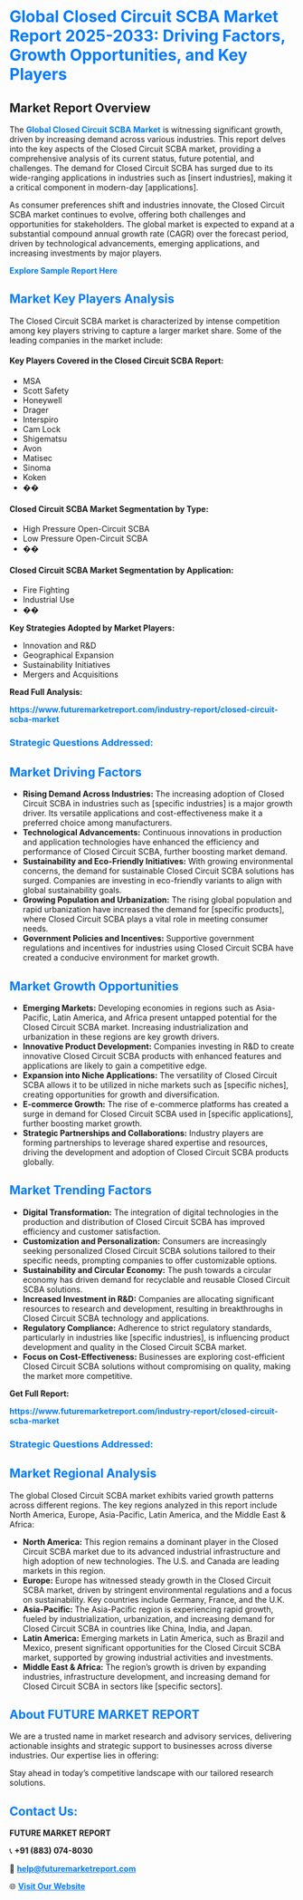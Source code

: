 <h1 style="color: #007BFF;">Global Closed Circuit SCBA Market Report 2025-2033: Driving Factors, Growth Opportunities, and Key Players</h1>

<section id="overview">
<h2>Market Report Overview</h2>
<p>The <a href="https://www.futuremarketreport.com/industry-report/closed-circuit-scba-market" style="color: #007BFF; text-decoration: none;"><strong>Global Closed Circuit SCBA Market</strong></a> is witnessing significant growth, driven by increasing demand across various industries. This report delves into the key aspects of the Closed Circuit SCBA market, providing a comprehensive analysis of its current status, future potential, and challenges. The demand for Closed Circuit SCBA has surged due to its wide-ranging applications in industries such as [insert industries], making it a critical component in modern-day [applications].</p>
<p>As consumer preferences shift and industries innovate, the Closed Circuit SCBA market continues to evolve, offering both challenges and opportunities for stakeholders. The global market is expected to expand at a substantial compound annual growth rate (CAGR) over the forecast period, driven by technological advancements, emerging applications, and increasing investments by major players.</p>
</section>

<section id="overview">
<p><a href="https://www.futuremarketreport.com/request-sample/reportId=55692" style="color: #007BFF; text-decoration: none;"><strong>Explore Sample Report Here</strong></a></p>
</section>

<section id="key-players">
<h2 style="color: #007BFF;">Market Key Players Analysis</h2>
<p>The Closed Circuit SCBA market is characterized by intense competition among key players striving to capture a larger market share. Some of the leading companies in the market include:</p>
<h4>Key Players Covered in the Closed Circuit SCBA Report:</h4>
<ul><li>MSA</li><li>Scott Safety</li><li>Honeywell</li><li>Drager</li><li>Interspiro</li><li>Cam Lock</li><li>Shigematsu</li><li>Avon</li><li>Matisec</li><li>Sinoma</li><li>Koken</li><li>��</li></ul>
<h4>Closed Circuit SCBA Market Segmentation by Type:</h4>
<ul><li>High Pressure Open-Circuit SCBA</li><li>Low Pressure Open-Circuit SCBA</li><li>��</li></ul>

<h4>Closed Circuit SCBA Market Segmentation by Application:</h4>
<ul><li>Fire Fighting</li><li>Industrial Use</li><li>��</li></ul>
<p><strong>Key Strategies Adopted by Market Players:</strong></p>
<ul>
<li>Innovation and R&D</li>
<li>Geographical Expansion</li>
<li>Sustainability Initiatives</li>
<li>Mergers and Acquisitions</li>
</ul>
</section>

<section>
<p><strong>Read Full Analysis: </strong></p><a href="https://www.futuremarketreport.com/industry-report/closed-circuit-scba-market" style="color: #007BFF; text-decoration: none;"><strong>https://www.futuremarketreport.com/industry-report/closed-circuit-scba-market</strong></a>
<h3 style="color: #007BFF;">Strategic Questions Addressed:</h3>
</section>

<section id="driving-factors">
<h2 style="color: #007BFF;">Market Driving Factors</h2>
<ul>
<li><strong>Rising Demand Across Industries:</strong> The increasing adoption of Closed Circuit SCBA in industries such as [specific industries] is a major growth driver. Its versatile applications and cost-effectiveness make it a preferred choice among manufacturers.</li>
<li><strong>Technological Advancements:</strong> Continuous innovations in production and application technologies have enhanced the efficiency and performance of Closed Circuit SCBA, further boosting market demand.</li>
<li><strong>Sustainability and Eco-Friendly Initiatives:</strong> With growing environmental concerns, the demand for sustainable Closed Circuit SCBA solutions has surged. Companies are investing in eco-friendly variants to align with global sustainability goals.</li>
<li><strong>Growing Population and Urbanization:</strong> The rising global population and rapid urbanization have increased the demand for [specific products], where Closed Circuit SCBA plays a vital role in meeting consumer needs.</li>
<li><strong>Government Policies and Incentives:</strong> Supportive government regulations and incentives for industries using Closed Circuit SCBA have created a conducive environment for market growth.</li>
</ul>
</section>

<section id="growth-opportunities">
<h2 style="color: #007BFF;">Market Growth Opportunities</h2>
<ul>
<li><strong>Emerging Markets:</strong> Developing economies in regions such as Asia-Pacific, Latin America, and Africa present untapped potential for the Closed Circuit SCBA market. Increasing industrialization and urbanization in these regions are key growth drivers.</li>
<li><strong>Innovative Product Development:</strong> Companies investing in R&D to create innovative Closed Circuit SCBA products with enhanced features and applications are likely to gain a competitive edge.</li>
<li><strong>Expansion into Niche Applications:</strong> The versatility of Closed Circuit SCBA allows it to be utilized in niche markets such as [specific niches], creating opportunities for growth and diversification.</li>
<li><strong>E-commerce Growth:</strong> The rise of e-commerce platforms has created a surge in demand for Closed Circuit SCBA used in [specific applications], further boosting market growth.</li>
<li><strong>Strategic Partnerships and Collaborations:</strong> Industry players are forming partnerships to leverage shared expertise and resources, driving the development and adoption of Closed Circuit SCBA products globally.</li>
</ul>
</section>

<section id="trending-factors">
<h2 style="color: #007BFF;">Market Trending Factors</h2>
<ul>
<li><strong>Digital Transformation:</strong> The integration of digital technologies in the production and distribution of Closed Circuit SCBA has improved efficiency and customer satisfaction.</li>
<li><strong>Customization and Personalization:</strong> Consumers are increasingly seeking personalized Closed Circuit SCBA solutions tailored to their specific needs, prompting companies to offer customizable options.</li>
<li><strong>Sustainability and Circular Economy:</strong> The push towards a circular economy has driven demand for recyclable and reusable Closed Circuit SCBA solutions.</li>
<li><strong>Increased Investment in R&D:</strong> Companies are allocating significant resources to research and development, resulting in breakthroughs in Closed Circuit SCBA technology and applications.</li>
<li><strong>Regulatory Compliance:</strong> Adherence to strict regulatory standards, particularly in industries like [specific industries], is influencing product development and quality in the Closed Circuit SCBA market.</li>
<li><strong>Focus on Cost-Effectiveness:</strong> Businesses are exploring cost-efficient Closed Circuit SCBA solutions without compromising on quality, making the market more competitive.</li>
</ul>
</section>

<section>
<p><strong>Get Full Report: </strong></p><a href="https://www.futuremarketreport.com/industry-report/closed-circuit-scba-market" style="color: #007BFF; text-decoration: none;"><strong>https://www.futuremarketreport.com/industry-report/closed-circuit-scba-market</strong></a>
<h3 style="color: #007BFF;">Strategic Questions Addressed:</h3>
</section>


<section id="regional-analysis">
<h2 style="color: #007BFF;">Market Regional Analysis</h2>
<p>The global Closed Circuit SCBA market exhibits varied growth patterns across different regions. The key regions analyzed in this report include North America, Europe, Asia-Pacific, Latin America, and the Middle East & Africa:</p>
<ul>
<li><strong>North America:</strong> This region remains a dominant player in the Closed Circuit SCBA market due to its advanced industrial infrastructure and high adoption of new technologies. The U.S. and Canada are leading markets in this region.</li>
<li><strong>Europe:</strong> Europe has witnessed steady growth in the Closed Circuit SCBA market, driven by stringent environmental regulations and a focus on sustainability. Key countries include Germany, France, and the U.K.</li>
<li><strong>Asia-Pacific:</strong> The Asia-Pacific region is experiencing rapid growth, fueled by industrialization, urbanization, and increasing demand for Closed Circuit SCBA in countries like China, India, and Japan.</li>
<li><strong>Latin America:</strong> Emerging markets in Latin America, such as Brazil and Mexico, present significant opportunities for the Closed Circuit SCBA market, supported by growing industrial activities and investments.</li>
<li><strong>Middle East & Africa:</strong> The region’s growth is driven by expanding industries, infrastructure development, and increasing demand for Closed Circuit SCBA in sectors like [specific sectors].</li>
</ul>
</section>

<footer>
<h2 style="color: #007BFF;">About FUTURE MARKET REPORT</h2>
<p>We are a trusted name in market research and advisory services, delivering actionable insights and strategic support to businesses across diverse industries. Our expertise lies in offering:</p>

<p>Stay ahead in today’s competitive landscape with our tailored research solutions.</p>

<h2 style="color: #007BFF;">Contact Us:</h2>
<p><strong>FUTURE MARKET REPORT</strong></p>
<p>📞 <strong>+91 (883) 074-8030</strong></p>
<p>📧 <strong><a href="mailto:help@futuremarketreport.com" style="color: #007BFF;">help@futuremarketreport.com</a></strong></p>
<p>🌐 <strong><a href="https://www.futuremarketreport.com/" style="color: #007BFF;">Visit Our Website</a></strong></p>
</footer>